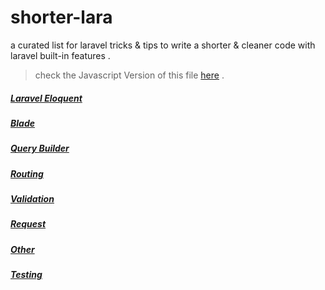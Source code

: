 # shorter-lara 
a curated list for laravel tricks & tips to write a shorter & cleaner code with laravel built-in features . 

> check the Javascript Version of this file [here](https://github.com/adnane-ka/shorter-js) .

##### [Laravel Eloquent](Eloquent.md)

##### [Blade](Blade.md)

##### [Query Builder](Query-Builder.md)

##### [Routing](Routing.md)

##### [Validation](Validation.md)

##### [Request](Request.md)

##### [Other](Other.md)

##### [Testing](https://github.com/adnane-ka/tdd-tips-in-laravel)